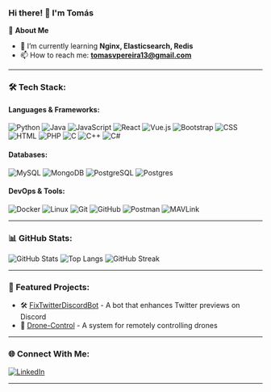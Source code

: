 ### Hi there! 👋 I'm Tomás  

🚀 **About Me**  
- 🌱 I’m currently learning **Nginx, Elasticsearch, Redis**  
- 📫 How to reach me: **tomasvpereira13@gmail.com**  

---

### 🛠 Tech Stack:
#### Languages & Frameworks:
![Python](https://img.shields.io/badge/-Python-3776AB?style=flat&logo=python&logoColor=white)
![Java](https://img.shields.io/badge/-Java-007396?style=flat&logo=java&logoColor=white)
![JavaScript](https://img.shields.io/badge/-JavaScript-F7DF1E?style=flat&logo=javascript&logoColor=black)
![React](https://img.shields.io/badge/-React-61DAFB?style=flat&logo=react&logoColor=black)
![Vue.js](https://img.shields.io/badge/-Vue.js-4FC08D?style=flat&logo=vue.js&logoColor=white)
![Bootstrap](https://img.shields.io/badge/-Bootstrap-7952B3?style=flat&logo=bootstrap&logoColor=white)
![CSS](https://img.shields.io/badge/-CSS-1572B6?style=flat&logo=css3&logoColor=white)
![HTML](https://img.shields.io/badge/-HTML-E34F26?style=flat&logo=html5&logoColor=white)
![PHP](https://img.shields.io/badge/-PHP-777BB4?style=flat&logo=php&logoColor=white)
![C](https://img.shields.io/badge/-C-A8B9CC?style=flat&logo=c&logoColor=white)
![C++](https://img.shields.io/badge/-C++-00599C?style=flat&logo=c%2B%2B&logoColor=white)
![C#](https://img.shields.io/badge/-C%23-239120?style=flat&logo=c-sharp&logoColor=white)

#### Databases:
![MySQL](https://img.shields.io/badge/-MySQL-4479A1?style=flat&logo=mysql&logoColor=white)
![MongoDB](https://img.shields.io/badge/-MongoDB-47A248?style=flat&logo=mongodb&logoColor=white)
![PostgreSQL](https://img.shields.io/badge/-PostgreSQL-336791?style=flat&logo=postgresql&logoColor=white)
![Postgres](https://img.shields.io/badge/-Postgres-4169E1?style=flat&logo=postgresql&logoColor=white)

#### DevOps & Tools:
![Docker](https://img.shields.io/badge/-Docker-2496ED?style=flat&logo=docker&logoColor=white)
![Linux](https://img.shields.io/badge/-Linux-FCC624?style=flat&logo=linux&logoColor=black)
![Git](https://img.shields.io/badge/-Git-F05032?style=flat&logo=git&logoColor=white)
![GitHub](https://img.shields.io/badge/-GitHub-181717?style=flat&logo=github&logoColor=white)
![Postman](https://img.shields.io/badge/-Postman-FF6C37?style=flat&logo=postman&logoColor=white)
![MAVLink](https://img.shields.io/badge/-MAVLink-0088CC?style=flat&logo=drone&logoColor=white)

---

### 📊 GitHub Stats:
![GitHub Stats](https://github-readme-stats.vercel.app/api?username=TomasPereiraa&show_icons=true&theme=radical)
![Top Langs](https://github-readme-stats.vercel.app/api/top-langs/?username=TomasPereiraa&layout=compact&theme=radical)
![GitHub Streak](https://github-readme-streak-stats.herokuapp.com/?user=TomasPereiraa&theme=radical)

---

### 🚀 Featured Projects:
- 🛠 [FixTwitterDiscordBot](https://github.com/TomasPereiraa/FixTwitterDiscordBot) - A bot that enhances Twitter previews on Discord  
- 📌 [Drone-Control](https://github.com/TomasPereiraa/Drone-Control) - A system for remotely controlling drones  

---

### 🌐 Connect With Me:
[![LinkedIn](https://img.shields.io/badge/-LinkedIn-blue?style=flat&logo=Linkedin&logoColor=white)](https://www.linkedin.com/in/tomaspereira1311/)

---
